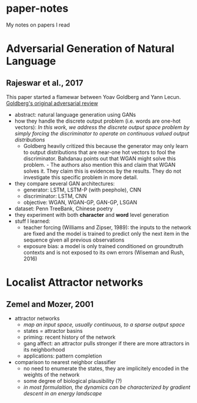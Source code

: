 # paper-notes
My notes on papers I read

# Adversarial Generation of Natural Language

## Rajeswar et al., 2017

This paper started a flamewar between Yoav Goldberg and Yann Lecun.
[Goldberg's original adversarial review](https://medium.com/@yoav.goldberg/an-adversarial-review-of-adversarial-generation-of-natural-language-409ac3378bd7)

- abstract: natural language generation using GANs
- how they handle the discrete output problem (i.e. words are one-hot vectors): _In this work, we address the discrete output space problem by simply forcing the discriminator to operate on continuous valued output distributions_
  - Goldberg heavily critized this because the generator may only learn to output distributions that are near-one hot vectors to fool the discriminator. Bahdanau points out that WGAN might solve this problem. - The authors also mention this and claim that WGAN solves it. They claim this is evidences by the results. They do not investigate this specific problem in more detail.
- they compare several GAN architectures: 
  - generator: LSTM, LSTM-P (with peephole), CNN
  - discriminator: LSTM, CNN
  - objective: WGAN, WGAN-GP, GAN-GP, LSGAN
- dataset: Penn TreeBank, Chinese poetry
- they experiment with both **character** and **word** level generation
- stuff I learned:
  - teacher forcing (Williams and Zipser, 1989): the inputs to the network are fixed and the model is trained to predict only the next item in the sequence given all previous observations
  - exposure bias: a model is only trained conditioned on groundtruth contexts and is not exposed to its own errors (Wiseman and Rush, 2016)
  

# Localist Attractor networks

## Zemel and Mozer, 2001

- attractor networks
  - _map an input space, usually continuous, to a sparse output space_
  - states = attractor basins
  - priming: recent history of the network
  - gang affect: an attractor pulls stronger if there are more attractors in its neighborhood
  - applications: pattern completion
- comparison to nearest neighbor classifier
  - no need to enumerate the states, they are implicitely encoded in the weights of the network
  - some degree of biological plausibility (?)
  - _in most formulaition, the dynamics can be characterized by gradient descent in an energy landscape_

